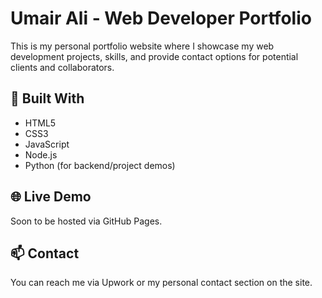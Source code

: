 # Umair Ali - Web Developer Portfolio

This is my personal portfolio website where I showcase my web development projects, skills, and provide contact options for potential clients and collaborators.

## 🔧 Built With
- HTML5
- CSS3
- JavaScript
- Node.js
- Python (for backend/project demos)

## 🌐 Live Demo
Soon to be hosted via GitHub Pages.

## 📫 Contact
You can reach me via Upwork or my personal contact section on the site.
